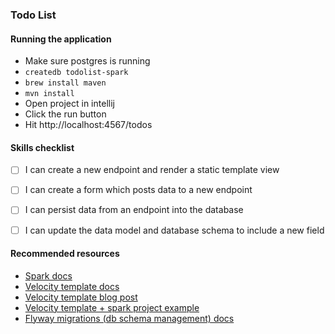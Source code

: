 ### Todo List

#### Running the application

 - Make sure postgres is running
 - `createdb todolist-spark`
 - `brew install maven`
 - `mvn install`
 - Open project in intellij 
 - Click the run button
 - Hit http://localhost:4567/todos
 
 #### Skills checklist
   
  - [ ] I can create a new endpoint and render a static template view
  - [ ] I can create a form which posts data to a new endpoint
  - [ ] I can persist data from an endpoint into the database
  - [ ] I can update the data model and database schema to include a new field
  
  
 #### Recommended resources
 
 - [Spark docs](http://sparkjava.com/)
 - [Velocity template docs](https://velocity.apache.org/engine/1.7/user-guide.html)
 - [Velocity template blog post](https://www.learnhowtoprogram.com/java-old-reference-only/web-applications-in-java/velocity-templates-in-spark)
 - [Velocity template + spark project example](https://github.com/epicodus-lessons/java-hello-friend-with-spark)
 - [Flyway migrations (db schema management) docs](https://flywaydb.org/documentation/migrations) 
